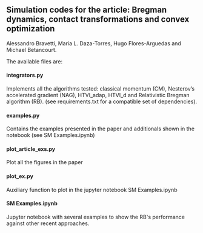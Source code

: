 ## Simulation codes for the article: Bregman dynamics, contact transformations and convex optimization

Alessandro Bravetti, Maria L. Daza-Torres, Hugo Flores-Arguedas and Michael Betancourt.

The available files are:

#### integrators.py

Implements all the algorithms tested: classical momentum (CM), Nesterov’s accelerated gradient (NAG), HTVI_adap, HTVI_d 
and Relativistic Bregman algorithm (RB). (see requirements.txt for a compatible set of dependencies).

#### examples.py
Contains the examples presented in the paper and additionals shown in the notebook (see SM Examples.ipynb)

#### plot_article_exs.py
Plot all the figures in the paper

#### plot_ex.py
Auxiliary function to plot in the jupyter notebook SM Examples.ipynb

#### SM Examples.ipynb
Jupyter notebook with several examples to show the RB's performance against other recent approaches.
